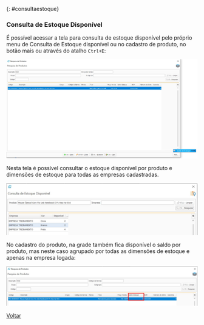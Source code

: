 

{: #consultaestoque}

### Consulta de Estoque Disponível

É  possível acessar a tela para consulta de estoque disponível pelo próprio menu de Consulta de Estoque disponível ou no cadastro de produto, no botão mais ou através do atalho `Ctrl+E`:

![](images/estoque_consulta_estoque_disponivel_atalho_produto.jpg)

Nesta tela é possível consultar o estoque disponível por produto e dimensões de estoque para todas as empresas cadastradas.

![](images/estoque_consulta_estoque_disponivel.jpg)

No cadastro do produto, na grade também fica disponível o saldo por produto, mas neste caso agrupado por todas as dimensões de estoque e apenas na empresa logada:

![](images/estoque_consulta_estoque_disponivel_grade_produto.jpg)



[Voltar](estoque.md#estoque)

